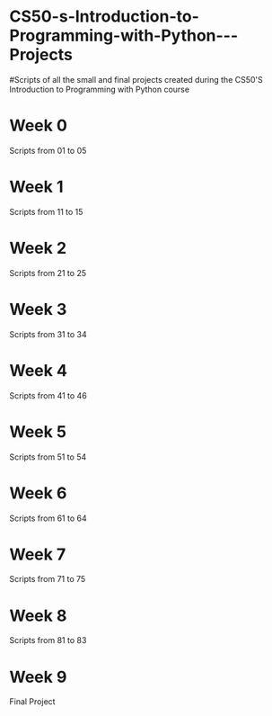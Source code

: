 # CS50-s-Introduction-to-Programming-with-Python---Projects
#Scripts of all the small and final projects created during the CS50'S Introduction to Programming with Python course

# Week 0
Scripts from 01 to 05

# Week 1
Scripts from 11 to 15

# Week 2
Scripts from 21 to 25

# Week 3
Scripts from 31 to 34

# Week 4
Scripts from 41 to 46

# Week 5
Scripts from 51 to 54

# Week 6
Scripts from 61 to 64

# Week 7
Scripts from 71 to 75

# Week 8
Scripts from 81 to 83

# Week 9
Final Project
